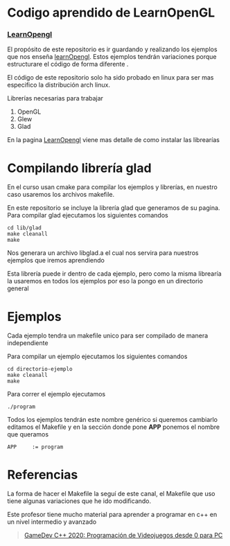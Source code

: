 # Codigo aprendido de LearnOpenGL

### **[LearnOpengl](https://learnopengl.com/)**

El propósito de este repositorio es ir guardando y realizando los ejemplos que nos enseña [learnOpengl](https://learnopengl.com/).  Estos ejemplos tendrán variaciones porque estructurare el código de forma diferente .

El código de este repositorio solo ha sido probado en linux para ser mas especifico la distribución arch linux.

Librerías necesarias para trabajar
1. OpenGL
2. Glew
3. Glad

En la pagina [LearnOpengl](https://learnopengl.com/) viene mas detalle de como instalar las librearías


# Compilando librería glad
En el curso usan cmake para compilar los ejemplos y librerías, en nuestro caso usaremos los archivos makefile.

En este repositorio se incluye la librería glad que generamos de su pagina.
Para compilar glad ejecutamos los siguientes comandos
```
cd lib/glad
make cleanall
make
```
Nos generara un archivo libglad.a el cual nos servira para nuestros ejemplos que iremos aprendiendo

Esta librería puede ir dentro de cada ejemplo, pero como la misma librearía la usaremos en todos los ejemplos por eso la pongo en un directorio general

# Ejemplos
Cada ejemplo tendra un makefile unico para ser compilado de manera independiente

Para compilar un ejemplo ejecutamos los siguientes comandos
```
cd directorio-ejemplo
make cleanall
make
```
Para correr el ejemplo ejecutamos
```
./program
```

Todos los ejemplos tendrán este nombre genérico si queremos cambiarlo editamos el Makefile y en la sección donde pone **APP** ponemos el nombre que queramos
```
APP		:= program
```

# Referencias

La forma de hacer el Makefile la seguí de este canal, el Makefile que uso tiene algunas variaciones que he ido modificando.

Este profesor tiene mucho material para aprender a programar en c++ en un nivel intermedio y avanzado

>[GameDev C++ 2020: Programación de Videojuegos desde 0 para PC](https://www.youtube.com/watch?v=7YBzHJJYpZo&list=PLmxqg54iaXrhTqZxylLPo0nov0OoyJqiS&ab_channel=ProfesorRetroman)
